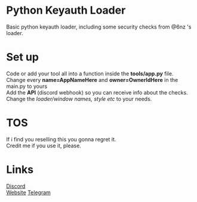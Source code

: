 # Python Keyauth Loader
Basic python keyauth loader, including some security checks from @6nz 's loader.
# Set up
Code or add your tool all into a function inside the **tools/app.py** file.<br />
Change every  **name=AppNameHere** and **owner=OwnerIdHere** in the main.py to yours<br />
Add the **API** (discord webhook) so you can receive info about the checks.<br />
Change the *loader/window names, style etc* to your needs.
# TOS
If i find you reselling this you gonna regret it.<br />
Credit me if you use it, please.
# Links
[Discord](https://discord.gg/kway)<br />
[Website](https://kwayservices.top)
[Telegram](https://t.me/kwaytv)<br />